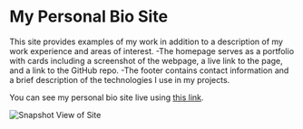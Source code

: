 # My Personal Bio Site
This site provides examples of my work in addition to a description of my work experience and areas of interest.
-The homepage serves as a portfolio with cards including a screenshot of the webpage, a live link to the page, and a link to the GitHub repo.
-The footer contains contact information and a brief description of the technologies I use in my projects.

You can see my personal bio site live using [this link](https://kaitlynvanhook.netlify.app/ "Personal Bio Site").

![Snapshot View of Site](/images/personal-bio-gif.gif)